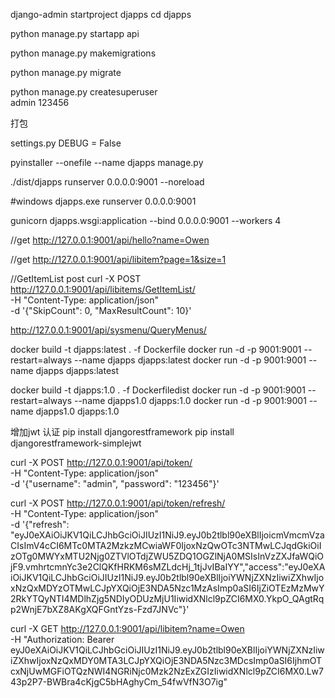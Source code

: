 django-admin startproject djapps
cd djapps

python manage.py startapp api




python manage.py makemigrations

python manage.py migrate 

python manage.py createsuperuser   
    admin 123456




打包

settings.py
     DEBUG = False

pyinstaller --onefile --name djapps manage.py



./dist/djapps runserver 0.0.0.0:9001 --noreload



#windows djapps.exe runserver 0.0.0.0:9001

gunicorn djapps.wsgi:application --bind 0.0.0.0:9001 --workers 4


//get
http://127.0.0.1:9001/api/hello?name=Owen

//get
http://127.0.0.1:9001/api/libitem?page=1&size=1

//GetItemList  post
curl -X POST http://127.0.0.1:9001/api/libitems/GetItemList/ \
     -H "Content-Type: application/json" \
     -d '{"SkipCount": 0, "MaxResultCount": 10}'

http://127.0.0.1:9001/api/sysmenu/QueryMenus/



docker build -t djapps:latest . -f Dockerfile
docker run -d -p 9001:9001 --restart=always   --name djapps djapps:latest
docker run -d -p 9001:9001    --name djapps djapps:latest




docker build -t djapps:1.0 . -f Dockerfiledist
docker run -d -p 9001:9001 --restart=always   --name djapps1.0 djapps:1.0
docker run -d -p 9001:9001   --name djapps1.0 djapps:1.0





增加jwt 认证
pip install djangorestframework
pip install djangorestframework-simplejwt


curl -X POST http://127.0.0.1:9001/api/token/ \
     -H "Content-Type: application/json" \
     -d '{"username": "admin", "password": "123456"}'



curl -X POST http://127.0.0.1:9001/api/token/refresh/ \
     -H "Content-Type: application/json" \
     -d '{"refresh": "eyJ0eXAiOiJKV1QiLCJhbGciOiJIUzI1NiJ9.eyJ0b2tlbl90eXBlIjoicmVmcmVzaCIsImV4cCI6MTc0MTA2MzkzMCwiaWF0IjoxNzQwOTc3NTMwLCJqdGkiOiIzOTg0MWYxMTU2Njg0ZTVlOTdjZWU5ZDQ1OGZlNjA0MSIsInVzZXJfaWQiOjF9.vmhrtcmnYc3e2ClQKfHRKM6sMZLdcHj_1tjJvIBaIYY","access":"eyJ0eXAiOiJKV1QiLCJhbGciOiJIUzI1NiJ9.eyJ0b2tlbl90eXBlIjoiYWNjZXNzIiwiZXhwIjoxNzQxMDYzOTMwLCJpYXQiOjE3NDA5Nzc1MzAsImp0aSI6IjZiOTEzMzMwY2RkYTQyNTI4MDlhZjg5NDIyODUzMjU1IiwidXNlcl9pZCI6MX0.YkpO_QAgtRqp2WnjE7bXZ8AKgXQFGntYzs-Fzd7JNVc"}'

curl -X GET http://127.0.0.1:9001/api/libitem?name=Owen \
     -H "Authorization: Bearer eyJ0eXAiOiJKV1QiLCJhbGciOiJIUzI1NiJ9.eyJ0b2tlbl90eXBlIjoiYWNjZXNzIiwiZXhwIjoxNzQxMDY0MTA3LCJpYXQiOjE3NDA5Nzc3MDcsImp0aSI6IjhmOTcxNjUwMGFiOTQzNWI4NGRiNjc0Mzk2NzExZGIzIiwidXNlcl9pZCI6MX0.Lw743p2P7-BWBra4cKjgC5bHAghyCm_54fwVfN3O7ig"
